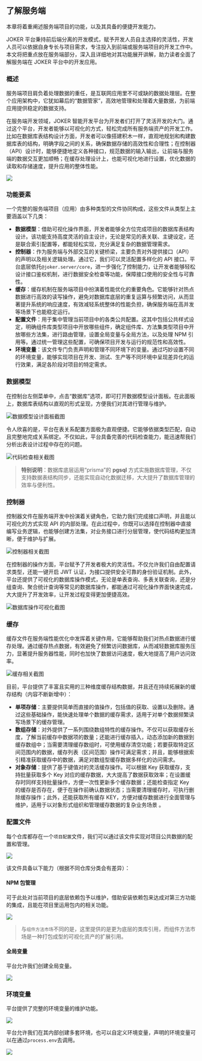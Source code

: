 ## 了解服务端

本章将着重阐述服务端项目的功能，以及其具备的便捷开发能力。

JOKER 平台秉持前后端分离的开发模式，赋予开发人员自主选择的灵活性，开发人员可以依据自身专长与项目需求，专注投入到前端或服务端项目的开发工作中。本文将把重点放在服务端部分，深入且详细地对其功能展开讲解，助力读者全面了解服务端在 JOKER 平台中的开发应用。

### 概述

服务端项目肩负着处理数据的重任，是互联网应用里不可或缺的数据处理层。在整个应用架构中，它犹如幕后的“数据管家”，高效地管理和处理着大量数据，为前端应用提供稳定的数据支持。

在服务端开发领域，JOKER 智能开发平台为开发者们打开了灵活开发的大门。通过这个平台，开发者能够以可视化的方式，轻松完成所有服务端资产的开发工作。比如在数据库表结构设计方面，开发者可以像搭建积木一样，直观地规划和构建数据库表的结构，明确字段之间的关系，确保数据存储的高效性和合理性；在控制器（API）设计时，能够便捷地定义各种接口，规范数据的输入输出，让前端与服务端的数据交互更加顺畅；在缓存处理设计上，也能可视化地进行设置，优化数据的读取和存储速度，提升应用的整体性能。

![](/workbench/back-end.png)

### 功能要素

一个完整的服务端项目（应用）由多种类型的文件协同构成，这些文件从类型上主要涵盖以下几类：

-   **数据模型**：借助可视化操作界面，开发者能够全方位完成项目的数据库表结构设计。该功能支持高度灵活的自主设计，无论是常见的表关联、主键设定，还是联合索引配置等，都能轻松实现，充分满足复杂的数据管理需求。
-   **控制器**：作为服务端与外部交互的关键桥梁，主要负责对外提供接口（API）的声明以及相关逻辑处理。通过它，我们可以灵活配置多样化的 API 接口。平台底层依托`@joker.server/core`，进一步强化了控制能力，让开发者能够轻松设计接口鉴权机制，进行数据安全检查等功能，保障接口使用的安全性与可靠性。
-   **缓存**：缓存机制在服务端项目中扮演着性能优化的重要角色。它能够针对热点数据进行高效的读写操作，避免对数据库底层的重复运算与频繁访问，从而显著提升系统的响应速度，有效减轻系统整体的性能负担，确保服务端在高并发等场景下也能稳定运行。
-   **配置文件**：用于集中管理当前项目中的各类公共配置。这其中包括公共样式设定，明确组件库类型项目中开放哪些组件，确定组件库、方法集类型项目中开放哪些方法集，进行路由管理，设置全局变量与全局方法，以及处理 NPM 引用等。通过统一管理这些配置，可确保项目开发与运行的规范性和高效性。
-   **环境变量**：该文件专门负责声明和管理不同环境下的变量。通过巧妙设置不同的环境变量，能够实现项目在开发、测试、生产等不同环境中呈现差异化的运行效果，满足各阶段对项目的特定需求。

### 数据模型

在控制台左侧菜单中，点击“数据库”选项，即可打开数据模型设计面板。在此面板上，数据库表结构以直观的形式呈现，方便我们对其进行管理与维护。

![数据模型设计面板截图](/workbench/back-end2.png)

令人欣喜的是，平台在表关系配置方面极为直观便捷。它能够依据类型匹配，自动且完整地完成关系绑定。不仅如此，平台具备完善的代码检查能力，能迅速帮我们分析出表设计过程中存在的问题。

![代码检查相关截图](/workbench/back-end3.png)

> **特别说明**：数据库底层运用“prisma”的 **pgsql** 方式实施数据库管理，不仅支持数据表结构同步，还能实现自动化数据迁移，大大提升了数据库管理的效率与便利性。

### 控制器

控制器文件在服务端开发中扮演着关键角色，它助力我们完成接口声明，并且能以可视化的方式实现 API 的内部处理。在此过程中，你既可以选择在控制器中直接编写业务逻辑，也能够创建方法集，对业务接口进行分层管理，使代码结构更加清晰，便于维护与扩展。

![控制器相关截图](/workbench/back-end4.png)

在控制器的操作方面，平台赋予了开发者极大的灵活性。不仅允许我们自由配置请求类型，还能一键开启 JWT 认证，为接口提供安全可靠的身份验证机制。此外，平台还提供了可视化的数据库操作模式，无论是单表查询、多表关联查询，还是分组查询、聚合统计查询等常见的数据库操作，都能通过可视化操作界面快速完成，大大提升了开发效率，让开发过程变得更加便捷高效。

![数据库操作可视化截图](/workbench/back-end5.png)

### 缓存

缓存文件在服务端性能优化中发挥着关键作用，它能够帮助我们对热点数据进行缓存处理。通过缓存热点数据，有效避免了频繁访问数据库，从而减轻数据库服务压力，显著提升服务器性能，同时也加快了数据访问速度，极大地提高了用户访问效率。

![缓存相关截图](/workbench/back-end6.png)

目前，平台提供了丰富且实用的三种维度缓存结构数据，并且还在持续拓展新的缓存结构（内容不断新增中）：

-   **单项存储**：主要提供简单而直接的值操作，包括值的获取、设置以及删除。通过这些基础操作，能快速处理单个数据的缓存需求，适用于对单个数据频繁读写场景下的缓存管理。
-   **数组存储**：对外提供了一系列围绕数组特性的缓存操作。不仅可以获取缓存长度，了解当前缓存中数据项的数量；还能进行缓存插入，动态添加新的数据到缓存数组中；当需要清理缓存数组时，可使用缓存清空功能；若要获取特定区间范围内的数据，缓存列表（区间范围）操作可满足需求；并且，能够根据索引精准获取缓存中的数据，满足对数组型缓存数据多样化的访问需求。
-   **对象存储**：提供了基于键值对的灵活缓存操作。可以根据 Key 获取缓存，支持批量获取多个 Key 对应的缓存数据，大大提高了数据获取效率；在设置缓存时同样支持批量操作，方便一次性更新多个缓存数据；还能检查指定 Key 的缓存是否存在，便于在操作前确认数据状态；当需要清理缓存时，可执行删除缓存操作；此外，还能获取所有缓存 KEY，方便对缓存数据进行全面管理与维护，适用于以对象形式组织和管理缓存数据的复杂业务场景 。

### 配置文件

每个仓库都存在一个`项目配置`文件，我们可以通过该文件实现对项目公共数据的配置和管理。

![](/workbench/back-end7.png)

该文件具备以下能力（根据不同仓库分类会有差异）：

#### NPM 包管理

可于此处对当前项目的底层依赖包予以维护，借助安装依赖包来达成对第三方功能的集成，且能在项目里运用包内的相关功能。

![](/workbench/back-end8.png)

> 与`组件方法市场`不同的是，这里提供的是更为底层的类库引用，而组件方法市场是一种打包成型的可视化资产的扩展引用。

#### 全局变量

平台允许我们创建全局变量。

![](/workbench/back-end9.png)

### 环境变量

平台提供了完整的环境变量的维护功能。

![](/workbench/back-end10.png)

平台允许我们在其内部创建多套环境，也可以自定义环境变量，声明的环境变量可以在通过`process.env`去调用。

![](/workbench/back-end11.png)
